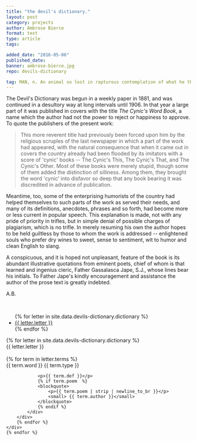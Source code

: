 ```yaml
---
title: "the devil's dictionary."
layout: post
category: projects
author: Ambrose Bierce
format: text
type: article
tags: 

added_date: "2016-05-06"
published_date: 
banner: ambrose-bierce.jpg 
repo: devils-dictionary

tag: MAN, n. An animal so lost in rapturous contemplation of what he thinks he is as to overlook what he indubitably ought to be. His chief occupation is extermination of other animals and his own species, which, however, multiplies with such insistent rapidity as to infest the whole habitable earth and Canada. 
---
```


The Devil's Dictionary was begun in a weekly paper in 1881, and was continued in a desultory way at long intervals until 1906. 
In that year a large part of it was published in covers with the title *The Cynic's Word Book*, a name which the author had not the power to reject or happiness to approve. 
To quote the publishers of the present work:

>This more reverent title had previously been forced upon him by the religious scruples of the last newspaper in which a part of the work had appeared, with the natural consequence that when it came out in covers the country already had been flooded by its imitators with a score of 'cynic' books -- The Cynic's This, The Cynic's That, and The Cynic's Other. Most of these books were merely stupid, though some of them added the distinction of silliness. Among them, they brought the word 'cynic' into disfavor so deep that any book bearing it was discredited in advance of publication.

Meantime, too, some of the enterprising humorists of the country had helped themselves to such parts of the work as served their needs, and many of its definitions, anecdotes, phrases and so forth, had become more or less current in popular speech. 
This explanation is made, not with any pride of priority in trifles, but in simple denial of possible charges of plagiarism, which is no trifle. 
In merely resuming his own the author hopes to be held guiltless by those to whom the work is addressed -- enlightened souls who prefer dry wines to sweet, sense to sentiment, wit to humor and clean English to slang.

A conspicuous, and it is hoped not unpleasant, feature of the book is its abundant illustrative quotations from eminent poets, chief of whom is that learned and ingenius cleric, Father Gassalasca Jape, S.J., whose lines bear his initials. 
To Father Jape's kindly encouragement and assistance the author of the prose text is greatly indebted.

A.B.

<div class="uk-grid">

<div class="uk-width-1-5 uk-width-small-1-6 uk-width-medium-1-10">
	<br>
	<div data-uk-sticky="{top:50}" class="uk-panel uk-panel-box">
		<ul class="uk-scrollable-box uk-nav-side uk-nav uk-nav-parent-icon" 
			 data-uk-scrollspy-nav="{closest:'li', topoffset:-250}" data-uk-nav>
			{% for letter in site.data.devils-dictionary.dictionary %}
			<li class="uk-text-center"><a href="#section-{{ letter.letter }}" 
					data-uk-smooth-scroll="{offset:40}">{{ letter.letter }}
			</a></li>
			{% endfor %}
		</ul>
	</div>
</div>

<div class="uk-width-4-5 uk-width-small-5-6 uk-width-medium-9-10">
	{% for letter in site.data.devils-dictionary.dictionary %}
	<br>
	<div class="uk-h2 uk-text-center" id="section-{{ letter.letter}}">
		{{ letter.letter }}
	</div>
	<br>
	<div class="uk-grid" data-uk-grid="{gutter:15, animation:false}">
		{% for term in letter.terms %}
		<div class="uk-width-1-1 uk-width-medium-1-1 uk-width-xlarge-1-2">
			<div class="uk-panel uk-panel-box">
				<div class="uk-panel-title uk-panel-header">
					{{ term.word }} 
					<span class="uk-float-right">{{ term.type }}</span>
				</div>

				<p>{{ term.def }}</p> 
				{% if term.poem  %} 
				<blockquote> 
					<p>{{ term.poem | strip | newline_to_br }}</p>
					<small> {{ term.author }}</small>
				</blockquote> 
				{% endif %}
			</div>
		</div>
		{% endfor %}
	</div>
	{% endfor %}
</div>

</div>
